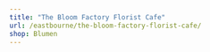 ```yaml
---
title: "The Bloom Factory Florist Cafe"
url: /eastbourne/the-bloom-factory-florist-cafe/
shop: Blumen
---
```


